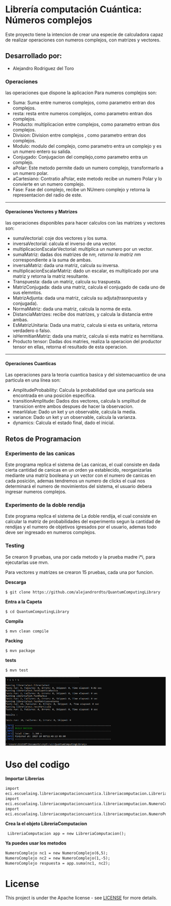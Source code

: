 # Librería computación Cuántica: Números complejos

Este proyecto tiene la intencion de crear una especie de calculadora capaz de realizar operaciones con numeros complejos, con matrizes y vectores.

## Desarrollado por: 

* Alejandro Rodriguez del Toro

### Operaciones

las operaciones que dispone la aplicacion Para numeros complejos son:

* Suma: Suma entre  numeros complejos, como parametro entran dos complejos.
* resta: resta entre numeros complejos, como parametro entran dos complejos.
* Producto: multiplicacion entre complejos, como parametro entran dos complejos.
* Division: Division entre complejos , como parametro entran dos complejos.
* Modulo: modulo del complejo, como parametro entra un complejo y es un numero entero su salida.
* Conjugado: Conjugacion del complejo,como parametro entra un complejo.
* aPolar: Este metodo permite dado un numero complejo, transformarlo a un numero polar.
* aCartesiano: Contratio aPolar, este metodo recibe un numero Polar y lo convierte en un numero complejo.
* Fase: Fase del complejo, recibe un NUmero complejo y retorna la representacion del radio de este.

-----------
 #### Operaciones Vectores y Matrizes
las operaciones disponibles para hacer calculos con las matrizes y vectores son:

* sumaVectorial: coje dos vectores y los suma.
* inversaVectorial: calcula el inverso de una vector.
* multiplicacionEscalarVectorial: multiplica un numero por un vector.
* sumaMatriz: dadas dos matrizes de n*m, retorna la matriz n*m correspondiente a la suma de ambas.
* inversaMatriz: dada una matriz, calcula su inversa.
* multiplicacionEscalarMatriz: dado un escalar, es multiplicado por una matriz y retorna la matriz resultante.
* Transpuesta: dada un matriz, calcula su traspuesta.
* MatrizConjugada: dada una matriz, calcula el conjugado de cada uno de sus elemntos.
* MatrizAdjunta: dada una matriz, calcula su adjuta(trasnpuesta y conjugada).
* NormaMatriz: dada una matriz, calcula la norma de esta.
* DistanciaMatrizes: recibe dos matrizes, y calcula la distancia entre ambas.
* EsMatrizUnitaria: Dada una matriz, calcula si esta es unitaria, retorna verdadero o falso.
* isHermitianMatriz: dada una matriz, calcula si esta matriz es hermitiana.
* Producto tensor: Dadas dos matries, realiza la operacion del productor tensor en ellas, retorna el resultado de esta operacion.

-----------
 #### Operaciones Cuanticas
 Las operaciones para la teoria cuantica basica y del sistemacuantico de una particula en una línea son:
 
 * AmplitudeProbability: Calcula la probabilidad que una particula sea encontrada en una posición especifica.
 * transitionAmplitude: Dados dos vectores, calcula ls smplitud de transicion entre ambos despues de hacer la observacion.
 * meanValue: Dado un ket y un observable, calcula la media.
 * variance: Dado un ket y un observable, calcula la varianza.
 * dynamics: Calcula el estado final, dado el inicial.

## Retos de Programacion

### Experimento de las canicas

Este programa replica el sistema de Las canicas, el cual consiste en dada cierta cantidad de canicas en un orden ya establecido, reorganizarlas mediante una matriz booleana y un vector con el numero de canicas en cada posición, ademas tendremos un numero de clicks el cual nos determinará el numero de movimientos del sistema, el usuario debera ingresar numeros complejos.

### Experimento de la doble rendija

Este programa replica el sistema de La doble rendija, el cual consiste en calcular la matriz de probabilidades del experimento segun la cantidad de rendijas y el numero de objetivos igresados por el usuario, ademas todo deve ser ingresado en numeros complejos.

### Testing

Se crearon 9 pruebas, una por cada metodo y la prueba madre i*i, para ejecutarlas use mvn.

Para vectores y matrizes se crearon 15 pruebas, cada una por funcion.

**Descarga**
```
$ git clone https://github.com/alejandrordto/QuantumComputingLibrary
```
**Entra a la Capeta**
```
$ cd QuantumComputingLibrary
```

**Compila**
```
$ mvn clean compile
```
**Packing**
```
$ mvn package
```
**tests**
```
$ mvn test
```
![](Test.PNG)

# Uso del codigo

**Importar Librerias**

```
import eci.escuelaing.libreriacomputacioncuantica.libreriacomputacion.LibreriaComputacion;
import eci.escuelaing.libreriacomputacioncuantica.libreriacomputacion.NumeroComplejo;
import eci.escuelaing.libreriacomputacioncuantica.libreriacomputacion.NumeroPolar;
```
**Crea la el objeto  LibreriaComputacion**

```
 LibreriaComputacion app = new LibreriaComputacion();
```

**Ya puedes usar los metodos**

```
NumeroComplejo nc1 = new NumeroComplejo(6,5);
NumeroComplejo nc2 = new NumeroComplejo(1,-5);
NumeroComplejo respuesta = app.suma(nc1, nc2);
```

# License
This project is under the Apache license - see [LICENSE](LICENSE.txt) for more details.
